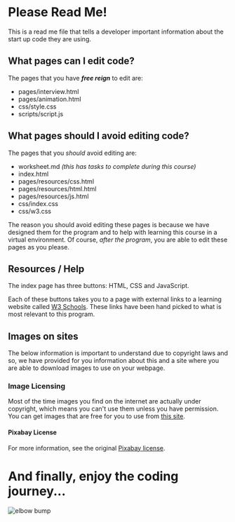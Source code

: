 # Please Read Me!

This is a read me file that tells a developer important information about the start up code they are using.

## What pages can I edit code?
The pages that you have ***free reign*** to edit are:

* pages/interview.html
* pages/animation.html
* css/style.css
* scripts/script.js

## What pages should I avoid editing code?
The pages that you *should* avoid editing are:

* worksheet.md *(this has tasks to complete during this course)*
* index.html
* pages/resources/css.html
* pages/resources/html.html
* pages/resources/js.html
* css/index.css
* css/w3.css

The reason you should avoid editing these pages is because we have designed them for the program and to help with learning this course in a virtual environment. Of course, *after the program*, you are able to edit these pages as you please.

## Resources / Help
The index page has three buttons: HTML, CSS and JavaScript.

Each of these buttons takes you to a page with external links to a learning website called [W3 Schools](https://www.w3schools.com/). These links have been hand picked to what is most relevant to this program.

## Images on sites
The below information is important to understand due to copyright laws and so, we have provided for you information about this and a site where you are able to download images to use on your webpage.

### Image Licensing

Most of the time images you find on the internet are actually under copyright, which means you can't use them unless you have permission. You can get images that are free for you to use from [this site](https://pixabay.com/).

#### Pixabay License

For more information, see the original [Pixabay license](https://pixabay.com/service/license/).

# And finally, enjoy the coding journey...

![elbow bump](https://media.wired.com/photos/5e6ffc070e83990009d79664/16:9/w_1425,h_802,c_limit/Cul-emojis-Elbows-Rectantle-2.jpg)
